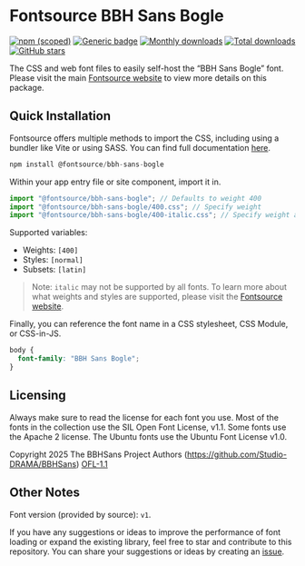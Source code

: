 # Fontsource BBH Sans Bogle

[![npm (scoped)](https://img.shields.io/npm/v/@fontsource/bbh-sans-bogle?color=brightgreen)](https://www.npmjs.com/package/@fontsource/bbh-sans-bogle) [![Generic badge](https://img.shields.io/badge/fontsource-passing-brightgreen)](https://github.com/fontsource/fontsource) [![Monthly downloads](https://badgen.net/npm/dm/@fontsource/bbh-sans-bogle)](https://github.com/fontsource/fontsource) [![Total downloads](https://badgen.net/npm/dt/@fontsource/bbh-sans-bogle)](https://github.com/fontsource/fontsource) [![GitHub stars](https://img.shields.io/github/stars/fontsource/fontsource.svg?style=social&label=Star)](https://github.com/fontsource/fontsource/stargazers)

The CSS and web font files to easily self-host the “BBH Sans Bogle” font. Please visit the main [Fontsource website](https://fontsource.org/fonts/bbh-sans-bogle) to view more details on this package.

## Quick Installation

Fontsource offers multiple methods to import the CSS, including using a bundler like Vite or using SASS. You can find full documentation [here](https://fontsource.org/docs/getting-started/introduction).

```javascript
npm install @fontsource/bbh-sans-bogle
```

Within your app entry file or site component, import it in.

```javascript
import "@fontsource/bbh-sans-bogle"; // Defaults to weight 400
import "@fontsource/bbh-sans-bogle/400.css"; // Specify weight
import "@fontsource/bbh-sans-bogle/400-italic.css"; // Specify weight and style
```

Supported variables:
- Weights: `[400]`
- Styles: `[normal]`
- Subsets: `[latin]`

> Note: `italic` may not be supported by all fonts. To learn more about what weights and styles are supported, please visit the [Fontsource website](https://fontsource.org/fonts/bbh-sans-bogle).

Finally, you can reference the font name in a CSS stylesheet, CSS Module, or CSS-in-JS.

```css
body {
  font-family: "BBH Sans Bogle";
}
```

## Licensing
Always make sure to read the license for each font you use. Most of the fonts in the collection use the SIL Open Font License, v1.1. Some fonts use the Apache 2 license. The Ubuntu fonts use the Ubuntu Font License v1.0.

Copyright 2025 The BBHSans Project Authors (https://github.com/Studio-DRAMA/BBHSans)
[OFL-1.1](https://openfontlicense.org)

## Other Notes
Font version (provided by source): `v1`.

If you have any suggestions or ideas to improve the performance of font loading or expand the existing library, feel free to star and contribute to this repository. You can share your suggestions or ideas by creating an [issue](https://github.com/fontsource/fontsource/issues).